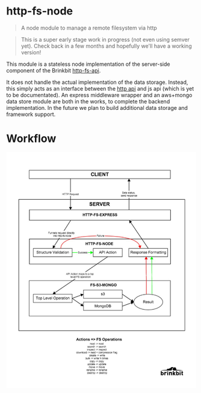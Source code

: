 # http-fs-node
> A node module to manage a remote filesystem via http

> This is a super early stage work in progress (not even using semver yet).
Check back in a few months and hopefully we'll have a working version!

This module is a stateless node implementation of the server-side component of the Brinkbit [http-fs-api](https://github.com/Brinkbit/http-fs-api).

It does not handle the actual implementation of the data storage.
Instead, this simply acts as an interface between the [http api](https://github.com/Brinkbit/http-fs-api) and js api (which is yet to be documentated).
An express middleware wrapper and an aws+mongo data store module are both in the works, to complete the backend implementation.
In the future we plan to build additional data storage and framework support.

# Workflow

![Workflow Diagram](images/fs_workflow.jpg "Workflow Diagram")
